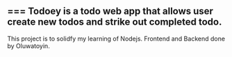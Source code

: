 === Todoey is a todo web app that allows user create new todos and strike out completed todo.
---
This project is to solidfy my learning of Nodejs.
Frontend and Backend done by Oluwatoyin.